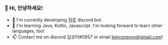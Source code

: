 ### 👋 Hi, 안녕하세요!

- 🔭 I'm currently developing [하루](https://haru.im/) discord bot.
- 🌱 I'm learning Java, Kotlin, Javascript. I'm looking forward to learn other languages, too!
- 📫 Contact me on discord 김코어#0957 or email [kimcoreovo@gmail.com](mailto:kimcoreovo@gmail.com)!
